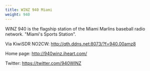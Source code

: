 ```yaml
---
title: WINZ 940 Miami
weight: 940
---
```

WINZ 940 is the flagship station of the Miami Marlins
baseball radio network. "Miami's Sports Station".

Via KiwiSDR NO2CW: http://qth.ddns.net:8073/?f=940.00amz8

Home page: http://940winz.iheart.com/

Twitter: https://twitter.com/940WINZ


